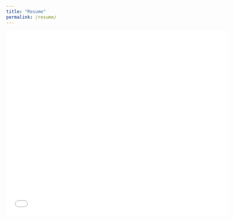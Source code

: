```yaml
---
title: "Resume"
permalink: /resume/
---
```

<!-- Maybe put your face in the light ..here
-->
 <embed src="/assets/shayaan-resume.pdf" width="600px" height="500px" />

